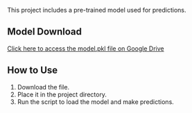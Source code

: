 This project includes a pre-trained model used for predictions.

## Model Download

[Click here to access the model.pkl file on Google Drive](https://drive.google.com/drive/folders/1I1I00sEVVtV_VybGvrnles6b9SqT7KV7?usp=sharing)

## How to Use

1. Download the file.
2. Place it in the project directory.
3. Run the script to load the model and make predictions.
